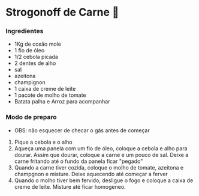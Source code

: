 # Strogonoff de Carne :cow2:

### Ingredientes

- 1Kg de coxão mole
- 1 fio de óleo
- 1/2 cebola picada
- 2 dentes de alho
- sal
- azeitona
- champignon
- 1 caixa de creme de leite
- 1 pacote de molho de tomate
- Batata palha e Arroz para acompanhar



### Modo de preparo

* OBS: não esquecer de checar o gás antes de começar

1. Pique a cebola e o alho
2. Aqueça uma panela com um fio de óleo, coloque a cebola e alho para dourar. Assim que dourar, coloque a carne e um pouco de sal. Deixe a carne fritando até o fundo da panela ficar "pegado"
3. Quando a carne tiver cozida, coloque o molho de tomate, azeitona e champgnon e misture. Deixe aquecendo até começar a ferver
4. Quando o molho tiver bem fervido, desligue o fogo e coloque a caixa de creme de leite. Misture até ficar homogeneo.

